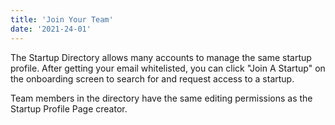 ```yaml
---
title: 'Join Your Team'
date: '2021-24-01'
---
```


The Startup Directory allows many accounts to manage the same startup profile. After getting your email whitelisted, you can click "Join A Startup" on the onboarding screen to search for and request access to a startup.

Team members in the directory have the same editing permissions as the Startup Profile Page creator.
